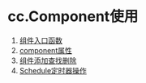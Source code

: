 # cc.Component使用

1. [组件入口函数](./01-组件入口函数.md)
2. [component属性](./02-cc.component属性.md)
3. [组件添加查找删除](./03-组件添加查找删除.md)
4. [Schedule定时器操作](./04-Schedule定时器操作.md)